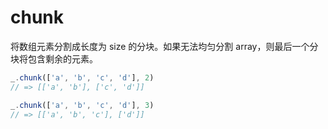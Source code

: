# chunk

将数组元素分割成长度为 size 的分块。如果无法均匀分割 array，则最后一个分块将包含剩余的元素。

```ts
_.chunk(['a', 'b', 'c', 'd'], 2)
// => [['a', 'b'], ['c', 'd']]

_.chunk(['a', 'b', 'c', 'd'], 3)
// => [['a', 'b', 'c'], ['d']]
```

